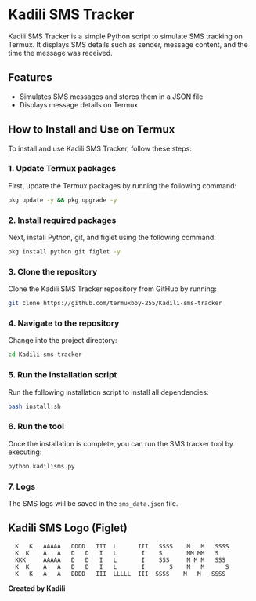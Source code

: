 


# Kadili SMS Tracker

Kadili SMS Tracker is a simple Python script to simulate SMS tracking on Termux. It displays SMS details such as sender, message content, and the time the message was received.

## Features
- Simulates SMS messages and stores them in a JSON file
- Displays message details on Termux

## How to Install and Use on Termux

To install and use Kadili SMS Tracker, follow these steps:

### 1. **Update Termux packages**

First, update the Termux packages by running the following command:


```bash
pkg update -y && pkg upgrade -y
```

### 2. **Install required packages**

Next, install Python, git, and figlet using the following command:

```bash
pkg install python git figlet -y
```

### 3. **Clone the repository**

Clone the Kadili SMS Tracker repository from GitHub by running:

```bash
git clone https://github.com/termuxboy-255/Kadili-sms-tracker
```

### 4. **Navigate to the repository**

Change into the project directory:

```bash
cd Kadili-sms-tracker 
```

### 5. **Run the installation script**

Run the following installation script to install all dependencies:

```bash
bash install.sh
```

### 6. **Run the tool**

Once the installation is complete, you can run the SMS tracker tool by executing:

```bash
python kadilisms.py
```

### 7. **Logs**

The SMS logs will be saved in the `sms_data.json` file.

## Kadili SMS Logo (Figlet)

```
  K   K   AAAAA   DDDD   III  L      III   SSSS    M   M   SSSS
  K  K    A   A   D   D   I   L       I    S       MM MM   S
  KKK     AAAAA   D   D   I   L       I    SSS     M M M   SSS
  K  K    A   A   D   D   I   L       I       S    M   M      S
  K   K   A   A   DDDD   III  LLLLL  III  SSSS    M   M   SSSS
```

**Created by Kadili**
```


